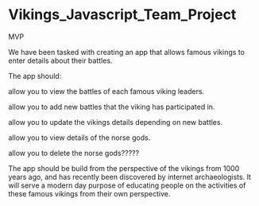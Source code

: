 # Vikings_Javascript_Team_Project
MVP

We have been tasked with creating an app that allows famous vikings to enter details about their battles.

The app should:

allow you to view the battles of each famous viking leaders.

allow you to add new battles that the viking has participated in.

allow you to update the vikings details depending on new battles.

allow you to view details of the norse gods.

allow you to delete the norse gods?????

The app should be build from the perspective of the vikings from 1000 years ago, and has recently been discovered by internet archaeologists. It will serve a modern day purpose of educating people on the activities of these famous vikings from their own perspective.
